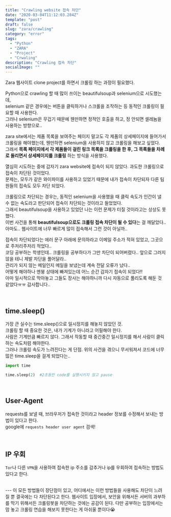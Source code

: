 ```yaml
---
title: "Crawling website 접속 차단"
date: "2020-03-04T11:12:03.284Z"
template: "post"
draft: false
slug: "zara/crawling"
category: "error"
tags:
  - "Python"
  - "ZARA"
  - "Project"
  - "Crwaling"
description: "Crawling 접속 차단"
socialImage: ""
---
```



Zara 웹사이트 clone project를 하면서 크롤링 하는 과정이 필요했다.  

Python으로 crawling 할 때 많이 쓰이는 beautifulsoup과 selenium으로 시도했는데,  
selenium 같은 경우에는 버튼을 클릭하거나 스크롤을 조작하는 등 동적인 크롤링이 필요할 때 사용한다.  
그러나 selenium은 무겁기 때문에 웬만하면 정적인 호출을 하고, 정 안되면 셀레늄을 사용하는 방향으로..

zara site에서는 제품 목록을 보여주는 페이지 말고도 각 제품의 상세페이지에 들어가서 크롤링을 해야했는데, 웬만하면 selenium을 사용하지 않고 크롤링을 해보고 싶었다.  
그래서 **목록 페이지에서 각 제품들이 걸린 링크 목록을 크롤링을 한 후, 그 목록들을 차례로 돌리면서 상세페이지를 크롤링** 하는 방식을 사용했다.

열심히 시도하는 중에 갑자기 zara website에 접속이 되지 않았다. 과도한 크롤링으로 접속이 차단된 것이었다.  
문제는, 모두가 같은 와이파이를 사용하고 있었기 때문에 내가 접속이 차단되자 다른 팀원들의 접속도 모두 차단 되었다.

크롤링으로 차단되는 경우는, 동적인 selenium을 사용했을 때 클릭 속도가 인간이 낼 수 없는 속도라고 판단되어 접속이 차단되는 것이라고 들었었다.  
그래서 beautifulsoup을 사용하고 있었던 나는 이런 문제가 터질 것이라고는 상상도 못했다.  
이번 사건을 통해 **beautifulsoup으로도 크롤링 접속 차단이 될 수 있다**는 걸 깨달았다..  
아마도.. 웹사이트에 너무 빠르게 많이 접속해서 그런 것이 아닐까..

접속이 차단되었다는 에러 문구 아래에 문의하라고 이메일 주소가 적혀 있었고, 그곳으로 주저리주저리 적었다..  
코딩 공부하는 학생인데.. 크롤링을 공부하다가 그만 차단이 되어버렸다.. 앞으로 그러지 않을 테니 제발 차단을 풀어달라..  
관리가 되지 않는 메일인지 메일을 보냈는데 계속 전달 오류가 났다..  
어떻게 해야하나 멘붕 상태에 빠져있는데 어느 순간 갑자기 접속이 되었다!!  
아마 일시적으로 막아놓고 그들도 장사는 해야하니까 다시 자동으로 풀리도록 해둔 것 같았다ㅠㅠ 감사합니다..

<br>

## time.sleep()
가장 큰 실수는 time.sleep()으로 일시정지를 해놓지 않았던 것.  
크롤링 할 때 중요한 것은, 내가 기계가 아니라고 어필해야 한다.  
사람은 기계만큼 빠르지 않다. 그래서 작동할 때 중간중간 일시정지를 해서 사람이 클릭하는 속도처럼 해야한다.  
그러나 크롤링 속도가 느려진다는 게 단점. 위의 사건을 겪으니 무서워져서 코드에 너무 많은 time.sleep을 걸게 되었다는..

```python
import time

time.sleep(2)  #2초동안 code를 실행시키지 않고 pause
```

<br>

## User-Agent
requests를 보낼 때, 브라우저가 접속한 것이라고 header 정보를 수정해서 보내는 방법이 있다고 한다.  
google에 `requests header user agent` 검색!

<br>

## IP 우회
`Tor`나 다른 `VPN`을 사용하여 접속한 ip 주소를 감추거나 ip를 우회하여 접속하는 방법도 있다고 한다.  

<br>
---
이 모든 방법들이 장단점이 있고, 어디에서는 이런 방법들을 사용해도 차단이 느려질 뿐 결국에는 다 차단된다고 한다.  
웹사이트 입장에서, 보안을 위해서든 서버의 과부하를 막기 위해서든 크롤링봇을 차단하는 것에는 공감이 된다.  
다만 공부하는 입장에서는 맘 놓고 크롤링 연습을 해보지 못한다는 게 아쉬울 뿐이다😭